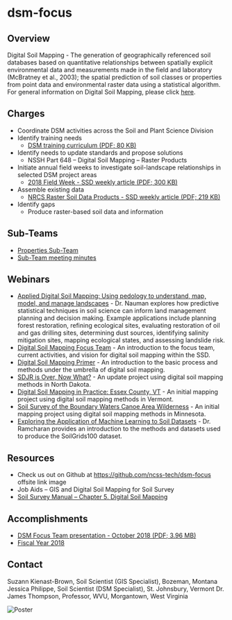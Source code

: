 # dsm-focus

## Overview

Digital Soil Mapping - The generation of geographically referenced soil databases based on quantitative relationships between spatially explicit environmental data and measurements made in the field and laboratory (McBratney et al., 2003); the spatial prediction of soil classes or properties from point data and environmental raster data using a statistical algorithm. For general information on Digital Soil Mapping, please click [here](https://www.nrcs.usda.gov/wps/portal/nrcs/detail/soils/survey/geo/?cid=stelprdb1254424).

 ## Charges

- Coordinate DSM activities across the Soil and Plant Science Division
- Identify training needs
     - [DSM training curriculum (PDF; 80 KB)](https://www.nrcs.usda.gov/wps/PA_NRCSConsumption/download?cid=nrcseprd1404831&ext=pdf)
 - Identify needs to update standards and propose solutions
     - NSSH Part 648 – Digital Soil Mapping – Raster Products
- Initiate annual field weeks to investigate soil-landscape relationships in selected DSM project areas
    - [2018 Field Week - SSD weekly article (PDF; 300 KB)](https://www.nrcs.usda.gov/wps/PA_NRCSConsumption/download?cid=nrcseprd1442016&ext=pdf)
- Assemble existing data
    - [NRCS Raster Soil Data Products - SSD weekly article (PDF; 219 KB)](https://www.nrcs.usda.gov/wps/PA_NRCSConsumption/download?cid=nrcseprd1442017&ext=pdf)
- Identify gaps
    - Produce raster-based soil data and information

## Sub-Teams

- [Properties Sub-Team](https://www.nrcs.usda.gov/wps/portal/nrcs/detail/soils/focusteams/?cid=nrcseprd1442019)
- [Sub-Team meeting minutes](https://github.com/ncss-tech/dsm-focus/tree/master/meetings)    

## Webinars

- [Applied Digital Soil Mapping: Using pedology to understand, map, model, and manage landscapes](https://www.youtube.com/watch?v=eLFWnUHDl4M) - Dr. Nauman explores how predictive statistical techniques in soil science can inform land management planning and decision making. Example applications include planning forest restoration, refining ecological sites, evaluating restoration of oil and gas drilling sites, determining dust sources, identifying salinity mitigation sites, mapping ecological states, and assessing landslide risk.
- [Digital Soil Mapping Focus Team](https://www.youtube.com/watch?v=WG5UR8uTAFo) - An introduction to the focus team, current activities, and vision for digital soil mapping within the SSD.
- [Digital Soil Mapping Primer](https://www.youtube.com/watch?v=-H7_OIIF0Pg) - An introduction to the basic process and methods under the umbrella of digital soil mapping.
- [SDJR is Over, Now What?](https://www.youtube.com/watch?v=iw4rMB-4f78) - An update project using digital soil mapping methods in North Dakota.
- [Digital Soil Mapping in Practice: Essex County, VT](https://www.youtube.com/watch?v=fAwe4ccUCdY) - An initial mapping project using digital soil mapping methods in Vermont.
- [Soil Survey of the Boundary Waters Canoe Area Wilderness](https://www.youtube.com/watch?v=sfoe-lm8-8o) - An initial mapping project using digital soil mapping methods in Minnesota.
- [Exploring the Application of Machine Learning to Soil Datasets](https://www.youtube.com/watch?v=SxJzDyMHy10) - Dr. Ramcharan provides an introduction to the methods and datasets used to produce the SoilGrids100 dataset.

## Resources

- Check us out on Github at https://github.com/ncss-tech/dsm-focus offsite link image    
- Job Aids – GIS and Digital Soil Mapping for Soil Survey
- [Soil Survey Manual – Chapter 5. Digital Soil Mapping](https://www.nrcs.usda.gov/wps/portal/nrcs/detail/soils/ref/?cid=nrcs142p2_054255)

## Accomplishments	

- [DSM Focus Team presentation - October 2018 (PDF; 3.96 MB)](https://www.nrcs.usda.gov/wps/PA_NRCSConsumption/download?cid=nrcseprd1439618&ext=pdf)
- [Fiscal Year 2018](https://www.nrcs.usda.gov/wps/portal/nrcs/detail/soils/focusteams/?cid=nrcseprd1439624)
    

## Contact

Suzann Kienast-Brown, Soil Scientist (GIS Specialist), Bozeman, Montana
Jessica Philippe, Soil Scientist (DSM Specialist), St. Johnsbury, Vermont
Dr. James Thompson, Professor, WVU, Morgantown, West Virginia

![Poster](https://github.com/ncss-tech/dsm-focus/blob/master/meetings/supporting_info/nrcseprd1404816.jpg)
